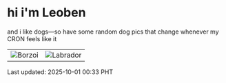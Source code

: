 # hi i'm Leoben

and i like dogs—so have some random dog pics that change whenever my CRON feels like it

|  |  |
|--------|----------|
| ![Borzoi](https://random-dog-vercel.vercel.app/api/random-borzoi?v=1759250021) | ![Labrador](https://random-dog-vercel.vercel.app/api/random-labrador?v=1759250021) |

Last updated: 2025-10-01 00:33 PHT
